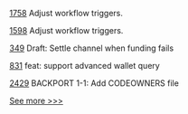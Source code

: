 
[1758](https://github.com/hyperledger/indy-node/pull/1758) Adjust workflow triggers.

[1598](https://github.com/hyperledger/indy-plenum/pull/1598) Adjust workflow triggers.

[349](https://github.com/hyperledger-labs/go-perun/pull/349) Draft: Settle channel when funding fails

[831](https://github.com/hyperledger/aries-framework-javascript/pull/831) feat: support advanced wallet query

[2429](https://github.com/hyperledger/sawtooth-core/pull/2429) BACKPORT 1-1: Add CODEOWNERS file


[See more >>>](https://start-here.hyperledger.org/pull-requests)
